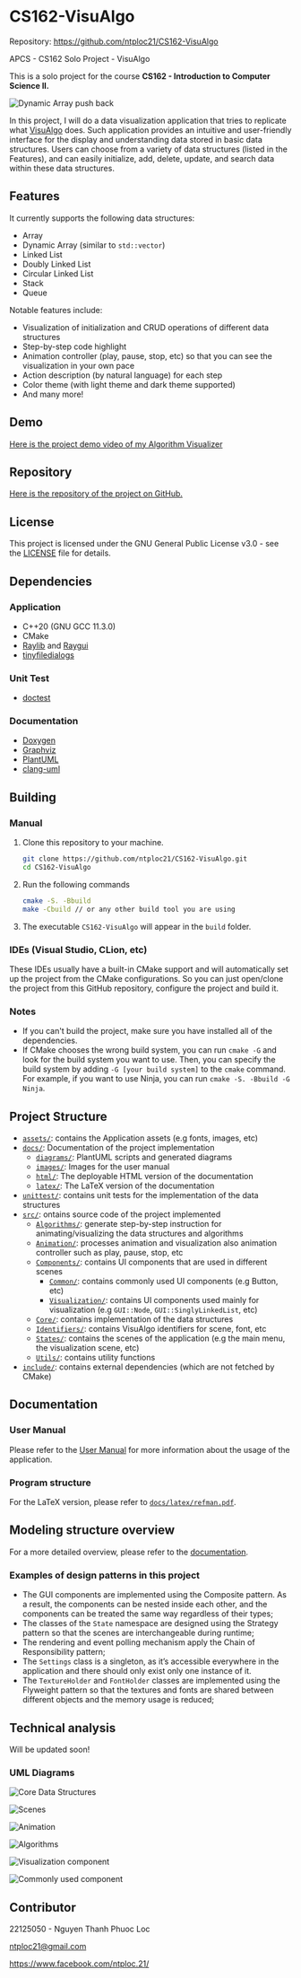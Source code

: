 # CS162-VisuAlgo

Repository: https://github.com/ntploc21/CS162-VisuAlgo

APCS - CS162 Solo Project - VisuAlgo

This is a solo project for the course **CS162 - Introduction to Computer Science II.**

![Dynamic Array push back](docs/images/dynamic_array_push_back.gif)

In this project, I will do a data visualization application that tries to replicate what [VisuAlgo](https://visualgo.net/en) does. Such application provides an intuitive and user-friendly interface for the display and understanding data stored in basic data structures. Users can choose from a variety of data structures (listed in the Features), and can easily initialize, add, delete, update, and search data within these data structures.

## Features
It currently supports the following data structures:
- Array
- Dynamic Array (similar to `std::vector`)
- Linked List
- Doubly Linked List
- Circular Linked List
- Stack
- Queue

Notable features include:
- Visualization of initialization and CRUD operations of different data structures
- Step-by-step code highlight
- Animation controller (play, pause, stop, etc) so that you can see the visualization in your own pace
- Action description (by natural language) for each step
- Color theme (with light theme and dark theme supported)
- And many more!

## Demo
[Here is the project demo video of my Algorithm Visualizer](https://youtu.be/GTKebLgaBsI)

## Repository
[Here is the repository of the project on GitHub.](https://github.com/ntploc21/CS162-VisuAlgo)

## License
This project is licensed under the GNU General Public License v3.0 - see the [LICENSE](LICENSE) file for details.

## Dependencies
### Application
* C++20 (GNU GCC 11.3.0)
* CMake
* [Raylib](https://github.com/raysan5/raylib) and [Raygui](https://github.com/raysan5/raygui)
* [tinyfiledialogs](https://sourceforge.net/projects/tinyfiledialogs/)
### Unit Test
* [doctest](https://github.com/doctest/doctest/tree/master)
### Documentation
* [Doxygen](https://www.doxygen.nl/)
* [Graphviz](https://graphviz.org/)
* [PlantUML](https://plantuml.com/)
* [clang-uml](https://github.com/bkryza/clang-uml)

## Building
### Manual
1. Clone this repository to your machine.
    ```bash
    git clone https://github.com/ntploc21/CS162-VisuAlgo.git
    cd CS162-VisuAlgo
    ```
2. Run the following commands
    ```bash
    cmake -S. -Bbuild
    make -Cbuild // or any other build tool you are using
    ```
3. The executable ```CS162-VisuAlgo``` will appear in the ```build``` folder.

### IDEs (Visual Studio, CLion, etc)
These IDEs usually have a built-in CMake support and will automatically set up the project from the CMake configurations. So you can just open/clone the project from this GitHub repository, configure the project and build it.

### Notes
- If you can't build the project, make sure you have installed all of the dependencies.
- If CMake chooses the wrong build system, you can run ```cmake -G``` and look for the build system you want to use. Then, you can specify the build system by adding ```-G [your build system]``` to the ```cmake``` command. For example, if you want to use Ninja, you can run ```cmake -S. -Bbuild -G Ninja```.

## Project Structure
- [```assets/```](assets): contains the Application assets (e.g fonts, images, etc)
- [```docs/```](docs): Documentation of the project implementation
    - [```diagrams/```](docs/diagrams/): PlantUML scripts and generated diagrams
    - [```images/```](docs/images/): Images for the user manual
    - [```html/```](docs/html/): The deployable HTML version of the documentation
    - [```latex/```](docs/latex/): The LaTeX version of the documentation
- [```unittest/```](unittest): contains unit tests for the implementation of the data structures
- [```src/```](src): ontains source code of the project implemented
    - [```Algorithms/```](src/Algorithms/): generate step-by-step instruction for animating/visualizing the data structures and algorithms
    - [```Animation/```](src/Animation/): processes animation and visualization also animation controller such as play, pause, stop, etc
    - [```Components/```](src/Components): contains UI components that are used in different scenes
        - [```Common/```](src/Components/Common/): contains commonly used UI components (e.g Button, etc)
        - [```Visualization/```](src/Components/Visualization/): contains UI components used mainly for visualization (e.g ```GUI::Node```, ```GUI::SinglyLinkedList```, etc)
    - [```Core/```](src/Core): contains implementation of the data structures
    - [```Identifiers/```](src/Identifiers): contains VisuAlgo identifiers for scene, font, etc
    - [```States/```](src/States): contains the scenes of the application (e.g the main menu, the visualization scene, etc)
    - [```Utils/```](src/Utils): contains utility functions
- [```include/```](include): contains external dependencies (which are not fetched by CMake)

## Documentation
### User Manual
Please refer to the [User Manual](USER_MANUAL.md) for more information about the usage of the application.
### Program structure
For the LaTeX version, please refer to [```docs/latex/refman.pdf```](docs/latex/refman.pdf).

<!-- For the HTML version, please see [this webpage](docs\html\index.html).
-->

## Modeling structure overview
For a more detailed overview, please refer to the [documentation](#documentation-1).

### Examples of design patterns in this project
* The GUI components are implemented using the Composite pattern. As a result, the components can be nested inside each other, and the components can be treated the same way regardless of their types;
* The classes of the ```State``` namespace are designed using the Strategy pattern so that the scenes are interchangeable during runtime;
* The rendering and event polling mechanism apply the Chain of Responsibility pattern;
* The ```Settings``` class is a singleton, as it’s accessible everywhere in the application and there should only exist only one instance of it.
* The ```TextureHolder``` and ```FontHolder``` classes are implemented using the Flyweight pattern so that the textures and fonts are shared between different objects and the memory usage is reduced;

## Technical analysis
Will be updated soon!

### UML Diagrams
![Core Data Structures](docs/diagrams/Core.png)

![Scenes](docs/diagrams/State.png)

![Animation](docs/diagrams/Animation.png)

![Algorithms](docs/diagrams/Algorithm.png)

![Visualization component](docs/diagrams/Visualizer.png)

![Commonly used component](docs/diagrams/Component.png)

## Contributor
22125050 - Nguyen Thanh Phuoc Loc

ntploc21@gmail.com

https://www.facebook.com/ntploc.21/
